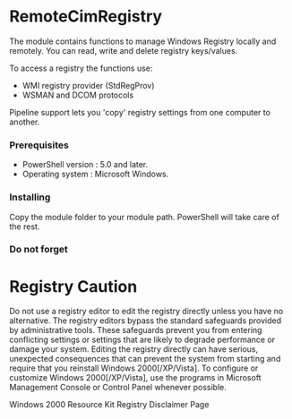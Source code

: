 # RemoteCimRegistry

The module contains functions to manage Windows Registry locally and remotely. You can read, write and delete registry keys/values.

To access a registry the functions use:
* WMI registry provider (StdRegProv)
* WSMAN and DCOM protocols

Pipeline support lets you 'copy' registry settings from one computer to another. 


### Prerequisites

* PowerShell version : 5.0 and later.
* Operating system   : Microsoft Windows.


### Installing

Copy the module folder to your module path. PowerShell will take care of the rest.

### Do not forget
# Registry Caution 
Do not use a registry editor to edit the registry directly unless you have no alternative. The registry editors bypass the standard safeguards provided by administrative tools. These safeguards prevent you from entering conflicting settings or settings that are likely to degrade performance or damage your system. Editing the registry directly can have serious, unexpected consequences that can prevent the system from starting and require that you reinstall Windows 2000[/XP/Vista]. To configure or customize Windows 2000[/XP/Vista], use the programs in Microsoft Management Console or Control Panel whenever possible. 

Windows 2000 Resource Kit Registry Disclaimer Page
